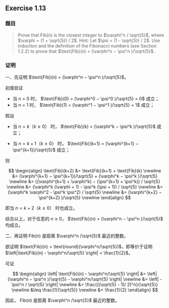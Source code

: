 ## Exercise 1.13

### 题目
> Prove that Fib(n) is the closest integer to $\varphi^n / \sqrt{5}$, where $\varphi = (1 + \sqrt{5}) / 2$. Hint: Let $\psi = (1 - \sqrt{5}) / 2$. Use induction and the definition of the Fibonacci numbers (see Section 1.2.2) to prove that $\text{Fib}(n) = (\varphi^n − \psi^n )/\sqrt{5}$.

### 证明
一、先证明 $\text{Fib}(n) = (\varphi^n − \psi^n )/\sqrt{5}$。

初值验证
- 当 n = 0 时， $\text{Fib}(0) = (\varphi^0 − \psi^0 )/\sqrt{5} = 0$ 成立；
- 当 n = 1 时， $\text{Fib}(1) = (\varphi^1 − \psi^1 )/\sqrt{5} = 1$ 成立；

假设
- 当 $n = k（k \geq 0）$ 时， $\text{Fib}(k) = (\varphi^k − \psi^k )/\sqrt{5}$ 成立；
* 当 $n = k + 1（k \geq 0）$ 时， $\text{Fib}(k+1) = (\varphi^{k+1} − \psi^{k+1})/\sqrt{5}$ 成立；

则

$$
\begin{align}
\text{Fib}(k+2) &= \text{Fib}(k+1) + \text{Fib}(k) \newline
&= (\varphi^{k+1} − \psi^{k+1})/\sqrt{5} + (\varphi^k − \psi^k )/\sqrt{5} \newline
&= ((\varphi^{k+1} + \varphi^k) − (\psi^{k+1} + \psi^k)) / \sqrt{5} \newline
&= (\varphi^k (\varphi + 1) - \psi^k (\psi + 1)) / \sqrt{5} \newline
&= (\varphi^k \varphi^2  - \psi^k \psi^2) / \sqrt{5} \newline
&= (\varphi^{k+2} − \psi^{k+2} )/\sqrt{5} \newline
\end{align}
$$

即当 $n = k + 2（k \geq 0）$ 时也成立。

综合以上，对于任意的 $n \geq 0$， $\text{Fib}(n) = (\varphi^n − \psi^n )/\sqrt{5}$ 均成立。

二、再证明 $\text{Fib}(n)$ 是距离 $\varphi^n /\sqrt{5}$ 最近的整数。

欲证明 $\text{Fib}(n) = \text{round}(\varphi^n/\sqrt{5})$，即等价于证明 $\left|\text{Fib}(n) - \varphi^n/\sqrt{5} \right| < \frac{1}{2}$。

可证

$$
\begin{align}
\left| \text{Fib}(n) - \varphi^n/\sqrt{5} \right| &= \left| (\varphi^n − \psi^n )/\sqrt{5} - \varphi^n/\sqrt{5} \right| \newline
&= \left| - \psi^n / \sqrt{5} \right| \newline
&= \frac{((\sqrt{5} - 1)/ 2)^n}{\sqrt{5}} \newline
&\leq \frac{1}{\sqrt{5}} \newline
&< \frac{1}{2}
\end{align}
$$

因此， $\text{Fib}(n)$ 是距离 $\varphi^n /\sqrt{5}$ 最近的整数。
